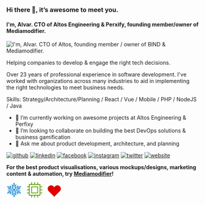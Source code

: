 ### Hi there 👋, it’s awesome to meet you.
#### I'm, **Alvar**. CTO of Altos Engineering & Perxify, founding member/owner of **Mediamodifier**.
![I'm, **Alvar**. CTO of Altos, founding member / owner of **BIND** & **Mediamodifier**.](https://live.staticflickr.com/3552/3654419621_b394b35af8_b.jpg)

Helping companies to develop & engage the right tech decisions.

Over 23 years of professional experience in software development. I've worked with organizations across many industries to aid in implementing the right technologies to meet business needs.

Skills: Strategy/Architecture/Planning / React / Vue / Mobile / PHP / NodeJS / Java

- 🔭 I’m currently working on awesome projects at Altos Engineering & Perfixy 
- 👯 I’m looking to collaborate on building the best DevOps solutions & business gamification
- 💬 Ask me about product development, architecture, and planning 


[<img src='https://cdn.jsdelivr.net/npm/simple-icons@7.5.0/icons/github.svg' alt='github' height='40'>](https://github.com/alvarlaigna)  [<img src='https://cdn.jsdelivr.net/npm/simple-icons@7.5.0/icons/linkedin.svg' alt='linkedin' height='40'>](https://www.linkedin.com/in/alvarlaigna/)  [<img src='https://cdn.jsdelivr.net/npm/simple-icons@7.5.0/icons/facebook.svg' alt='facebook' height='40'>](https://www.facebook.com/alvarlaigna)  [<img src='https://cdn.jsdelivr.net/npm/simple-icons@7.5.0/icons/instagram.svg' alt='instagram' height='40'>](https://www.instagram.com/alvarlaigna/)  [<img src='https://cdn.jsdelivr.net/npm/simple-icons@7.5.0/icons/twitter.svg' alt='twitter' height='40'>](https://twitter.com/alvarlaigna)  [<img src='https://cdn.jsdelivr.net/npm/simple-icons@7.5.0/icons/icloud.svg' alt='website' height='40'>](https://alvarlaigna.com)  

**For the best product visualisations, various mockups/designs, marketing content & automation, try [Mediamodifier](https://mediamodifier.com/?ref=alvarlaigna)!**

<a href='https://archiveprogram.github.com/'><img src='https://raw.githubusercontent.com/acervenky/animated-github-badges/master/assets/acbadge.gif' width='40' height='40'></a> <a href='https://docs.github.com/en/developers'><img src='https://raw.githubusercontent.com/acervenky/animated-github-badges/master/assets/devbadge.gif' width='40' height='40'></a> <a href='https://docs.github.com/en/github/supporting-the-open-source-community-with-github-sponsors'><img src='https://raw.githubusercontent.com/acervenky/animated-github-badges/master/assets/sponsorbadge.gif' width='35' height='35'></a> 
